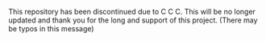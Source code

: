 This repository has been discontinued due to C C C. This will be no longer updated and thank you for the long and support of this project. (There may be typos in this message)

